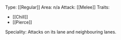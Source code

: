 Type: [[Regular]]
Area: n/a
Attack: [[Melee]]
Traits:
- [[Chill]]
- [[Pierce]]

Speciality: Attacks on its lane and neighbouring lanes.